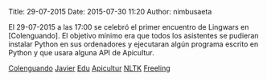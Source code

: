Title: 29-07-2015
Date: 2015-07-30 11:20
Author: nimbusaeta

El 29-07-2015 a las 17:00 se celebró el primer encuentro de Lingwars en [Colenguando]. El objetivo mínimo era que todos los asistentes se pudieran instalar Python en sus ordenadores y ejecutaran algún programa escrito en Python y que usara alguna API de Apicultur.




[Colenguando](http://encomienda.colenguando.com)
[Javier](https://twitter.com/jgsogo)
[Edu](https://twitter.com/ebaste)
[Apicultur](https://store.apicultur.com)
[NLTK](www.nltk.org)
[Freeling](nlp.lsi.upc.edu/freeling)
